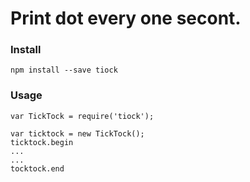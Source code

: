 # Print dot every one secont.

### Install

```
npm install --save tiock
```

### Usage

```
var TickTock = require('tiock');

var ticktock = new TickTock();
ticktock.begin
...
...
tocktock.end
```